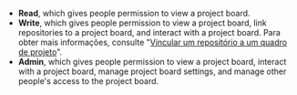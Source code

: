 - **Read**, which gives people permission to view a project board.
- **Write**, which gives people permission to view a project board, link repositories to a project board, and interact with a project board. Para obter mais informações, consulte "[Vincular um repositório a um quadro de projeto](/articles/linking-a-repository-to-a-project-board)".
- **Admin**, which gives people permission to view a project board, interact with a project board, manage project board settings, and manage other people's access to the project board.
